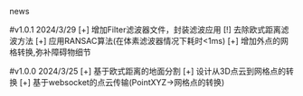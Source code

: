 news

#v1.0.1 2024/3/29
[+] 增加Filter滤波器文件，封装滤波应用
[!] 去除欧式距离滤波方法
[+] 应用RANSAC算法(在体素滤波器情况下耗时<1ms)
[+] 增加外点的网格转换,弥补障碍物细节

#v1.0.0 2024/3/25
[+] 基于欧式距离的地面分割
[+] 设计从3D点云到网格点的转换
[+] 基于websocket的点云传输(PointXYZ->网格点的转换)